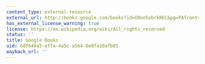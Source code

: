 ```yaml
---
content_type: external-resource
external_url: http://books.google.com/books?id=U0onSobrkREC&pg=PAfrontcover
has_external_license_warning: true
license: https://en.wikipedia.org/wiki/All_rights_reserved
status: ''
title: Google Books
uid: 6df640a5-effa-4a5c-a564-0e0fa10afb81
wayback_url: ''
---
```

